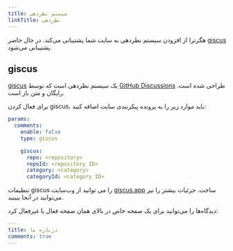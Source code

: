 ```yaml
---
title: سیستم نظردهی
linkTitle: نظردهی
---
```


هگزترا از افزودن سیستم نظردهی به سایت شما پشتیبانی می‌کند.
 در حال حاضر [giscus](https://giscus.app/) پشتیبانی می‌شود.

<!--more-->

## giscus

[giscus](https://giscus.app/) یک سیستم نظردهی است که توسط [GitHub Discussions](https://docs.github.com/en/discussions) طراحی شده است. رایگان و متن باز است.

برای فعال کردن giscus، باید موارد زیر را به پرونده پیکربندی سایت اضافه کنید:

```yaml {filename="hugo.yaml"}
params:
  comments:
    enable: false
    type: giscus

    giscus:
      repo: <repository>
      repoId: <repository ID>
      category: <category>
      categoryId: <category ID>
```

تنظیمات giscus را می توانید از وب‌سایت [giscus.app](https://giscus.app/) ساخت. جزئیات بیشتر را نیز می‌توانید در آنجا ببینید.

دیدگاه‌ها را می‌توانید برای یک صفحه خاص در بالای همان صفحه فعال یا غیرفعال کرد:

```yaml {filename="content/docs/about.md"}
---
title: درباره ما
comments: true
---
```
